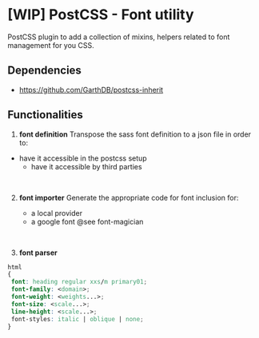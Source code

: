# [WIP] PostCSS - Font utility

PostCSS plugin to add a collection of mixins, helpers related to font management for you CSS.



## Dependencies
- <https://github.com/GarthDB/postcss-inherit>




## Functionalities

1.   **font definition**
  Transpose the sass font definition to a json file in order to:
  - have it accessible in the postcss setup
    - have it accessible by third parties

  ​

2. **font importer**
   Generate the appropriate code for font inclusion for:
   - a local provider
   - a google font
     @see font-magician

   ​

3. **font parser**


 ```css
html
{
  font: heading regular xxs/m primary01;
  font-family: <domain>;
  font-weight: <weights...>;
  font-size: <scale...>;
  line-height: <scale...>;
  font-styles: italic | oblique | none;
}
 ```

